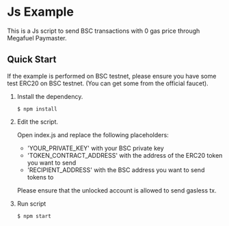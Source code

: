 # Js Example 
This is a Js script to send BSC transactions with 0 gas price through Megafuel Paymaster.

## Quick Start

If the example is performed on BSC testnet, please ensure you have some test ERC20 on BSC testnet. (You can get some 
from the official faucet).

1. Install the dependency.
    ```shell
    $ npm install
    ```

2. Edit the script.
   
    Open index.js and replace the following placeholders:
   - 'YOUR_PRIVATE_KEY' with your BSC private key
   - 'TOKEN_CONTRACT_ADDRESS' with the address of the ERC20 token you want to send
   - 'RECIPIENT_ADDRESS' with the BSC address you want to send tokens to

    Please ensure that the unlocked account is allowed to send gasless tx.

3. Run script
    ```shell
    $ npm start
    ```